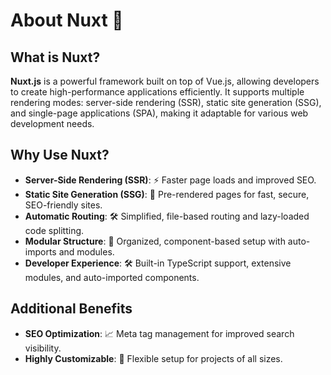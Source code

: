 # About Nuxt 🚀

## What is Nuxt?

**Nuxt.js** is a powerful framework built on top of Vue.js, allowing developers to create high-performance applications efficiently. It supports multiple rendering modes: server-side rendering (SSR), static site generation (SSG), and single-page applications (SPA), making it adaptable for various web development needs.

## Why Use Nuxt?

- **Server-Side Rendering (SSR)**: ⚡ Faster page loads and improved SEO.
- **Static Site Generation (SSG)**: 📄 Pre-rendered pages for fast, secure, SEO-friendly sites.
- **Automatic Routing**: 🛠️ Simplified, file-based routing and lazy-loaded code splitting.
- **Modular Structure**: 🧩 Organized, component-based setup with auto-imports and modules.
- **Developer Experience**: 🛠 Built-in TypeScript support, extensive modules, and auto-imported components.

## Additional Benefits

- **SEO Optimization**: 📈 Meta tag management for improved search visibility.
- **Highly Customizable**: 🔧 Flexible setup for projects of all sizes.
